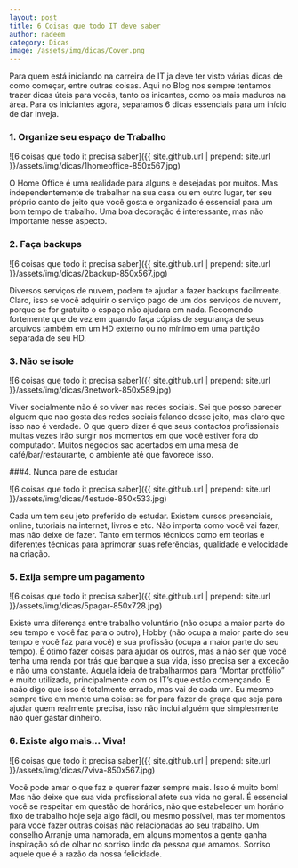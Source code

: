 ```yaml
---
layout: post
title: 6 Coisas que todo IT deve saber
author: nadeem
category: Dicas
image: /assets/img/dicas/Cover.png
---
```


Para quem está iniciando na carreira de IT ja deve ter visto várias dicas de como começar, entre outras coisas. Aqui no Blog nos sempre tentamos trazer dicas úteis para vocês,
 tanto os inicantes, 
como os mais maduros na área.
Para os iniciantes agora, separamos 6 dicas essenciais para um início de dar inveja.

### 1. Organize seu espaço de Trabalho


![6 coisas que todo it precisa saber]({{ site.github.url | prepend: site.url }}/assets/img/dicas/1homeoffice-850x567.jpg)

O Home Office é uma realidade para alguns e desejadas por muitos. Mas independentemente de trabalhar na sua casa ou em outro lugar, 
ter seu próprio canto do jeito que você gosta e organizado é essencial para um bom tempo de trabalho.
Uma boa decoração é interessante, mas não importante nesse aspecto.

### 2. Faça backups


![6 coisas que todo it precisa saber]({{ site.github.url | prepend: site.url }}/assets/img/dicas/2backup-850x567.jpg)

Diversos serviços de nuvem, podem te ajudar a fazer backups facilmente. Claro, 
isso se você adquirir o serviço pago de um dos serviços de nuvem, 
porque se for gratuito o espaço não ajudara em nada.
Recomendo fortemente que de vez em quando faça cópias de segurança de seus arquivos também em um HD externo ou no mínimo em uma partição separada de seu HD.

### 3. Não se isole


![6 coisas que todo it precisa saber]({{ site.github.url | prepend: site.url }}/assets/img/dicas/3network-850x589.jpg)

Viver socialmente não é so viver nas redes sociais.
Sei que posso parecer alguem que nao gosta das redes sociais falando desse jeito, mas claro que isso nao é verdade. 
O que quero dizer é que seus contactos profissionais muitas vezes irão surgir nos momentos em que você estiver fora do computador. 
Muitos negócios sao acertados em uma mesa de café/bar/restaurante, o ambiente até que favorece isso.


###4. Nunca pare de estudar


![6 coisas que todo it precisa saber]({{ site.github.url | prepend: site.url }}/assets/img/dicas/4estude-850x533.jpg)

Cada um tem seu jeto preferido de estudar. Existem cursos presenciais, online, tutoriais na internet, livros e etc.
Não importa como você vai fazer, mas não deixe de fazer. 
Tanto em termos técnicos como em teorias e  diferentes técnicas para aprimorar suas referências, 
qualidade e velocidade na criação.


### 5. Exija sempre um pagamento

![6 coisas que todo it precisa saber]({{ site.github.url | prepend: site.url }}/assets/img/dicas/5pagar-850x728.jpg)

Existe uma diferença entre trabalho voluntário (não ocupa a maior parte do seu tempo e você faz para o outro), 
Hobby (não ocupa a maior parte do seu tempo e você faz para você) e sua profissão (ocupa a maior parte do seu tempo).
É ótimo fazer coisas para ajudar os outros, mas a não ser que você tenha uma renda por trás que banque a sua vida, 
isso precisa ser a exceção e não uma constante.
Aquela ideia de trabalharmos para “Montar protfólio” é muito utilizada, principalmente com os IT’s que estão començando.
 E naão digo que isso é totalmente errado, mas vai de cada um. Eu mesmo sempre tive em mente uma coisa: se for para fazer de graça que seja para ajudar quem realmente precisa, 
isso não inclui alguém que simplesmente não quer gastar dinheiro.


### 6. Existe algo mais... Viva!

![6 coisas que todo it precisa saber]({{ site.github.url | prepend: site.url }}/assets/img/dicas/7viva-850x567.jpg)

Você pode amar o que faz e querer fazer sempre mais. Isso é muito bom! Mas não deixe que sua vida profissional afete sua vida no geral.
É essencial você se respeitar em questão de horários, não que estabelecer um horário fixo de trabalho hoje seja algo fácil, 
ou mesmo possível, mas ter momentos para você fazer outras coisas não relacionadas ao seu trabalho. Um conselho Arranje uma namorada, 
em alguns momentos a gente ganha inspiração só de olhar no sorriso lindo da pessoa que amamos. Sorriso aquele que é a razão da nossa felicidade.